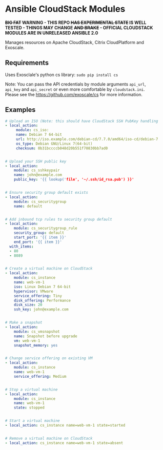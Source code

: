 Ansible CloudStack Modules
==========================

**~~BIG FAT~~ WARNING - THIS REPO ~~HAS EXPERIMENTAL STATE~~ IS WELL TESTED - THINGS MAY CHANGE ~~AND BRAKE~~ - OFFICIAL CLOUDSTACK MODULES ARE IN UNRELEASED ANSIBLE 2.0**

Manages resources on Apache CloudStack, Citrix CloudPlatform and Exoscale.

Requirements
------------
Uses Exosclale's python cs library: `sudo pip install cs`

Note: You can pass the API credentials by module arguments `api_url`, `api_key` and `api_secret` or even more comfortable by `cloudstack.ini`. Please see the https://github.com/exoscale/cs for more information.


Examples
--------

~~~yaml
# Upload an ISO (Note: this should have CloudStack SSH PubKey handling installed):
- local_action:
     module: cs_iso:
     name: Debian 7 64-bit
     url: http://iso.example.com/debian-cd/7.7.0/amd64/iso-cd/debian-7.7.0-amd64-netinst.iso
     os_type: Debian GNU/Linux 7(64-bit)
     checksum: 0b31bccccb048d20b551f70830bb7ad0


# Upload your SSH public key
- local_action:
    module: cs_sshkeypair
    name: john@example.com
    public_key: '{{ lookup('file', '~/.ssh/id_rsa.pub') }}'


# Ensure security group default exists
- local_action: 
    module: cs_securitygroup
    name: default


# Add inbound tcp rules to security group default
- local_action: 
    module: cs_securitygroup_rule
    security_group: default
    start_port: '{{ item }}'
    end_port: '{{ item }}'
  with_items:
  - 80
  - 8089


# Create a virtual machine on CloudStack
- local_action:
    module: cs_instance
    name: web-vm-1
    iso: Linux Debian 7 64-bit
    hypervisor: VMware
    service_offering: Tiny
    disk_offering: Performance
    disk_size: 20
    ssh_key: john@example.com


# Make a snapshot
- local_action:
    module: cs_vmsnapshot
    name: Snapshot before upgrade
    vm: web-vm-1
    snapshot_memory: yes


# Change service offering on existing VM
- local_action:
    module: cs_instance
    name: web-vm-1
    service_offering: Medium


# Stop a virtual machine
- local_action:
    module: cs_instance
    name: web-vm-1
    state: stopped


# Start a virtual machine
- local_action: cs_instance name=web-vm-1 state=started


# Remove a virtual machine on CloudStack
- local_action: cs_instance name=web-vm-1 state=absent
~~~
